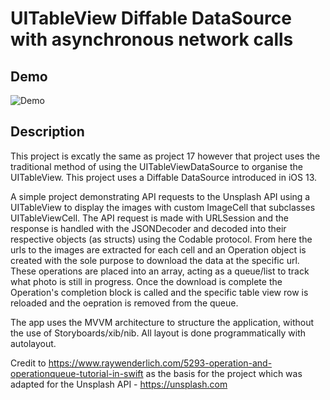 # UITableView Diffable DataSource with asynchronous network calls 

## Demo

![Demo](https://github.com/markhmwong/SwiftSampleProjects/blob/master/17_UITableView_Network/Unsplsh/Diffable.gif)

## Description

This project is excatly the same as project 17 however that project uses the traditional method of using the UITableViewDataSource to organise the UITableView. This project uses a Diffable DataSource introduced in iOS 13. 

A simple project demonstrating API requests to the Unsplash API using a UITableView to display the images with custom ImageCell that subclasses UITableViewCell. The API request is made with URLSession and the response is handled with the JSONDecoder and decoded into their respective objects (as structs) using the Codable protocol. From here the urls to the images are extracted for each cell and an Operation object is created with the sole purpose to download the data at the specific url. These operations are placed into an array, acting as a queue/list to track what photo is still in progress. Once the download is complete the Operation's completion block is called and the specific table view row is reloaded and the oepration is removed from the queue.

The app uses the MVVM architecture to structure the application, without the use of Storyboards/xib/nib. All layout is done programmatically with autolayout.

Credit to https://www.raywenderlich.com/5293-operation-and-operationqueue-tutorial-in-swift as the basis for the project which was adapted for the Unsplash API - https://unsplash.com
